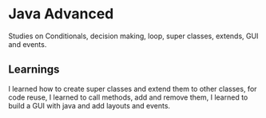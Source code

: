 
# Java Advanced

Studies on Conditionals, decision making, loop, super classes, extends, GUI and events.


## Learnings


I learned how to create super classes and extend them to other classes, for code reuse, I learned to call methods, add and remove them, I learned to build a GUI with java and add layouts and events.


